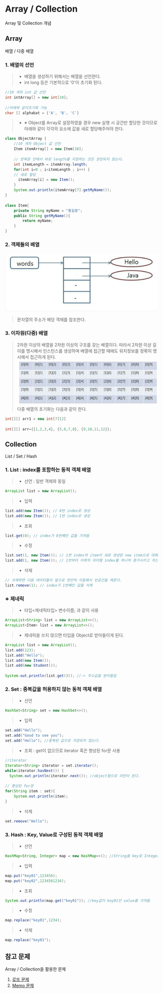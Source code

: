 # Array / Collection
Array 및 Collection 개념


## Array
배열 / 다중 배열
### 1. __배열의 선언__
>* 배열을 생성하기 위해서는 배열을 선언한다.
>* int long 등은 기본적으로 '0'이 초기화 된다.

```java
//10 개의 int 값 선언
int intArray[] = new int[10];

//아래와 같이초기화 가능
char [] alphabat = {'A', 'B', 'C'}
```
>* ※ Object를 Array로 설정하였을 경우 new 실행 시 공간만 할당한 것이므로 아래와 같이 각각의 요소에 값을 새로 할당해주어야 한다.

```java
class ObjectArray {
	//10 개의 Object 값 선언
	Item itemArray[] = new Item[10];

	// 반복문 안에서 바로 length를 지정하는 것은 권장되지 않는다.
	int itemLength = itemArray.length;
	for(int i=0 ; i<itemLength ; i++) {
    // 새로 할당
	  itemArray[i] = new Item();
	}
	System.out.println(itemArray[7].getMyName());
}

class Item{
	private String myName = "홍길동";
	public String getMyName(){
		return myName;
	}
}
```

### 2. __객체들의 배열__

![](https://github.com/Lee-KyungSeok/Array-Collection/blob/master/picture/array1.PNG)
> 문자열의 주소가 해당 객체를 참조한다.

### 3. __이차원(다중) 배열__
> 2차원 이상의 배열을 2차원 이상의 구조를 갖는 배열이다. 따라서 2차원 이상 길이를 명시해서 인스턴스를 생성하며 배열에 접근할 때에도 위치정보를 정확히 명시해서 접근하게 된다.
> ![](https://github.com/Lee-KyungSeok/Array-Collection/blob/master/picture/array2.png)
> 다중 배열의 초기화는 다음과 같이 한다.

```java
int[][] arr1 = new int[7][2]

int[][] arr={{1,2,3,4}, {5,6,7,8}, {9,10,11,12}};
```


## Collection
List / Set / Hash
### 1. __List__ : index를 포함하는 동적 객체 배열
>* 선언 : 일반 객체와 동일
```java
ArrayList list = new ArrayList();
```
>* 입력
```java
list.add(new Item()); // 0번 index로 생성
list.add(new Item()); // 1번 index로 생성
```
>* 조회
```java
list.get(0); // index가 0번째인 값을 가져옴
```
>* 수정
```java
list.set(1, new Item()); // 1번 index의 item이 새로 생성된 new item으로 대체
list.add(1, new Item()); // 1번부터 이후의 아이템 index를 하나씩 증가시키고 자신이 1번으로 삽입 (배열의 크기가 변경됨)
```
>* 삭제
```java
// 삭제하면 다음 데이터들이 앞으로 한칸씩 이동해서 빈공간을 채운다.
list.remove(1); // index가 1번째인 값을 삭제
```

### ※ 제네릭
>* 타입<제네릭타입> 변수이름; 과 같이 사용
```java
ArrayList<String> list = new ArrayList<>();
ArrayList<Item> list = new ArrayList<>();
```
>* 제네릭을 쓰지 않으면 타입을 Object로 받아들이게 된다.
```java
ArrayList list = new ArrayList();
list.add(123);
list.add("Hello");
list.add(new Item());
list.add(new Student());

System.out.println(list.get(3)); //-> 주소값을 받아들임
```

### 2. __Set__ : 중복값을 허용하지 않는 동적 객체 배열
>* 선언
```java
HashSet<String> set = new HashSet<>();
```
>* 입력
```java
set.add("Hello");
set.add("Good to see you");
set.add("Hello"); //중복된 값으로 저장되지 않는다.
```
>* 조회 : get이 없으므로 iterator 혹은 향상된 for문 사용
```java
//iterator
Iterator<String> iterator = set.iterator();
while(iterator.hasNext()) {
  System.out.println(iterator.next()); //object형으로 리턴이 된다.

// 향상된 for문
for(String item : set){
	System.out.println(item);
}
```
>* 삭제
```java
set.remove("Hello");
```


### 3. __Hash__ : Key, Value로 구성된 동적 객체 배열
>* 선언
```java
HashMap<String, Integer> map = new HashMap<>(); //String을 key로 Integer를 Value로 설정
```
>* 입력
```java
map.put("key01",123456);
map.put("key02",1234561234);
```
>* 조회
```java
System.out.println(map.get("key01")); //key값이 key01인 value를 가져옴
```
>* 수정
```java
map.replace("key01",1234);
```
>* 삭제
```java
map.replace("key01");
```


## 참고 문제
Array / Collection을 활용한 문제
1. [로또 문제](https://github.com/Lee-KyungSeok/LottoExample)
2. [Memo 문제](https://github.com/Lee-KyungSeok/MemoExample)
